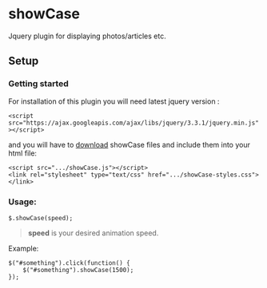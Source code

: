 # showCase
Jquery plugin for displaying photos/articles etc.
<!-- gif coming soon -->

## Setup

### Getting started
For installation of this plugin you will need latest jquery version :

`<script src="https://ajax.googleapis.com/ajax/libs/jquery/3.3.1/jquery.min.js"></script>`

and you will have to [download](https://github.com/Cager1/showCase/archive/master.zip) showCase files and include them into your html file:

```
<script src=".../showCase.js"></script>
<link rel="stylesheet" type="text/css" href=".../showCase-styles.css"></link>
```

### Usage:

`$.showCase(speed);`

> **speed** is your desired animation speed.

Example: 

```
$("#something").click(function() {
    $("#something").showCase(1500);
});
```
